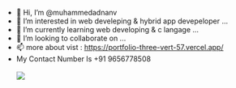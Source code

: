 - 👋 Hi, I’m @muhammedadnanv
- 👀 I’m interested in web develeping & hybrid app devepeloper ...
- 🌱 I’m currently learning web developing & c langage ...
- 💞️ I’m looking to collaborate on ...
- 📫 more about vist : https://portfolio-three-vert-57.vercel.app/
- My Contact Number Is  +91 9656778508 <br><br>
<a href="https://www.buymeacoffee.com/muhammedadan"><img src="https://img.buymeacoffee.com/button-api/?text=Buy me a Burger&emoji=&slug=muhammedadan&button_colour=FF5F5F&font_colour=ffffff&font_family=Lato&outline_colour=000000&coffee_colour=FFDD00" /></a>
